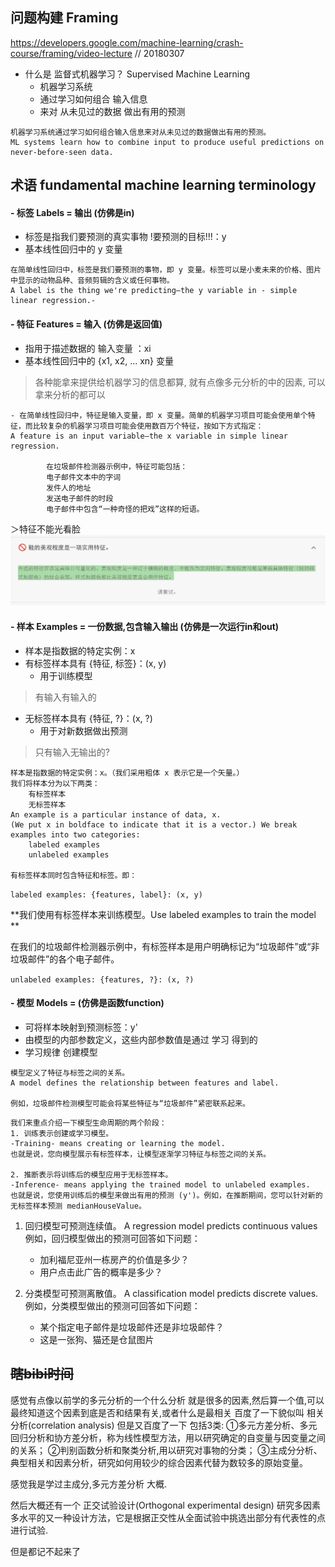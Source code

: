 问题构建 Framing
---
https://developers.google.com/machine-learning/crash-course/framing/video-lecture
// 20180307


- 什么是 监督式机器学习？ Supervised Machine Learning
    * 机器学习系统
    * 通过学习如何组合 输入信息 
    * 来对 从未见过的数据 做出有用的预测
```
机器学习系统通过学习如何组合输入信息来对从未见过的数据做出有用的预测。
ML systems learn how to combine input to produce useful predictions on never-before-seen data.
```


术语 fundamental machine learning terminology
---

#### - 标签 Labels = 输出 (仿佛是in)

- 标签是指我们要预测的真实事物 !要预测的目标!!!：y
- 基本线性回归中的 y 变量

```
在简单线性回归中，标签是我们要预测的事物，即 y 变量。标签可以是小麦未来的价格、图片中显示的动物品种、音频剪辑的含义或任何事物。
A label is the thing we're predicting—the y variable in - simple linear regression.-
```


#### - 特征 Features = 输入 (仿佛是返回值)

- 指用于描述数据的 输入变量 ：xi
- 基本线性回归中的 {x1, x2, ... xn} 变量
> 各种能拿来提供给机器学习的信息都算, 就有点像多元分析的中的因素, 可以拿来分析的都可以

```
- 在简单线性回归中，特征是输入变量，即 x 变量。简单的机器学习项目可能会使用单个特征，而比较复杂的机器学习项目可能会使用数百万个特征，按如下方式指定：
A feature is an input variable—the x variable in simple linear regression.

        在垃圾邮件检测器示例中，特征可能包括：
        电子邮件文本中的字词
        发件人的地址
        发送电子邮件的时段
        电子邮件中包含“一种奇怪的把戏”这样的短语。
```

＞特征不能光看脸
![](/img_for_md/QQ20180307-231035@2x.png)


#### - 样本 Examples = 一份数据,包含输入输出 (仿佛是一次运行in和out)
- 样本是指数据的特定实例：x
- 有标签样本具有 {特征, 标签}：(x, y)
    - 用于训练模型
> 有输入有输入的

- 无标签样本具有 {特征, ?}：(x, ?)
    - 用于对新数据做出预测
>只有输入无输出的?

```
样本是指数据的特定实例：x。（我们采用粗体 x 表示它是一个矢量。）
我们将样本分为以下两类：
    有标签样本
    无标签样本
An example is a particular instance of data, x. 
(We put x in boldface to indicate that it is a vector.) We break examples into two categories:
    labeled examples
    unlabeled examples    

有标签样本同时包含特征和标签。即： 
``` 
`labeled examples: {features, label}: (x, y) `

**我们使用有标签样本来训练模型。Use labeled examples to train the model **

在我们的垃圾邮件检测器示例中，有标签样本是用户明确标记为“垃圾邮件”或“非垃圾邮件”的各个电子邮件。

`unlabeled examples: {features, ?}: (x, ?) `


#### - 模型 Models = (仿佛是函数function)
- 可将样本映射到预测标签：y'
- 由模型的内部参数定义，这些内部参数值是通过 学习 得到的
- 学习规律 创建模型
```
模型定义了特征与标签之间的关系。
A model defines the relationship between features and label.

例如，垃圾邮件检测模型可能会将某些特征与“垃圾邮件”紧密联系起来。
```
    我们来重点介绍一下模型生命周期的两个阶段：
    1. 训练表示创建或学习模型。
    -Training- means creating or learning the model.
    也就是说，您向模型展示有标签样本，让模型逐渐学习特征与标签之间的关系。
    
    2. 推断表示将训练后的模型应用于无标签样本。 
    -Inference- means applying the trained model to unlabeled examples. 
    也就是说，您使用训练后的模型来做出有用的预测 (y')。例如，在推断期间，您可以针对新的无标签样本预测 medianHouseValue。


1. 回归模型可预测连续值。
A regression model predicts continuous values
例如，回归模型做出的预测可回答如下问题：
    - 加利福尼亚州一栋房产的价值是多少？
    - 用户点击此广告的概率是多少？

2. 分类模型可预测离散值。
A classification model predicts discrete values. 
例如，分类模型做出的预测可回答如下问题：
    - 某个指定电子邮件是垃圾邮件还是非垃圾邮件？
    - 这是一张狗、猫还是仓鼠图片
    
    
    
    
~~瞎bibi时间~~
---
感觉有点像以前学的多元分析的一个什么分析
就是很多的因素,然后算一个值,可以最终知道这个因素到底是否和结果有关,或者什么是最相关
百度了一下貌似叫 相关分析(correlation analysis)
但是又百度了一下
包括3类:
①多元方差分析、多元回归分析和协方差分析，称为线性模型方法，用以研究确定的自变量与因变量之间的关系；
②判别函数分析和聚类分析,用以研究对事物的分类；
③主成分分析、典型相关和因素分析，研究如何用较少的综合因素代替为数较多的原始变量。

感觉我是学过主成分,多元方差分析 大概.

然后大概还有一个 正交试验设计(Orthogonal experimental design)
研究多因素多水平的又一种设计方法，它是根据正交性从全面试验中挑选出部分有代表性的点进行试验.

但是都记不起来了


